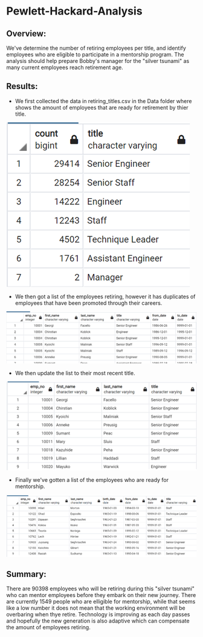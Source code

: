 # Pewlett-Hackard-Analysis

## Overview: 
We've determine the number of retiring employees per title, and identify employees who are eligible to participate in a mentorship program. The analysis should help prepare Bobby's manager for the "silver tsunami" as many current employees reach retirement age. 

## Results: 
- We first collected the data in retiring_titles.csv in the Data folder where shows the amount of employees that are ready for retirement by thier title.

![Retiring_titles](Resources/Retiring_titles.PNG)

- We then got a list of the employees retiring, however it has duplicates of employees that have been promoted through their careers. 

![retirement_titles](Resources/retirement_titles.PNG)

- We then update the list to their most recent title.

![Unique_titles](Resources/Unique_titles.PNG)

- Finally we've gotten a list of the employees who are ready for mentorship.

![mentorship_eligibility](Resources/mentorship_eligibility.PNG)

## Summary: 
There are 90398 employees who will be retiring during this "silver tsunami" who can mentor employees before they embark on their new journey. There are currently 1549 people who are elligible for mentorship, while that seems like a low number it does not mean that the working environment will be overbaring when thye retire. Technology is improving as each day passes and hopefully the new generation is also adaptive which can compensate the amount of employees retiring.

